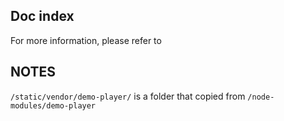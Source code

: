 ## Doc index

For more information, please refer to [](./doc/index.md)

## NOTES

`/static/vendor/demo-player/` is a folder that copied from `/node-modules/demo-player`